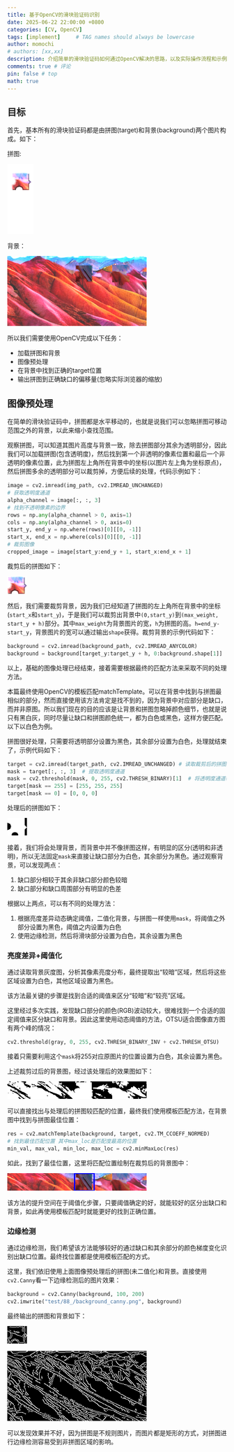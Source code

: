 ```yaml
---
title: 基于OpenCV的滑块验证码识别
date: 2025-06-22 22:00:00 +0800
categories: [CV, OpenCV]
tags: [implement]     # TAG names should always be lowercase
author: momochi
# authors: [xx,xx]
description: 介绍简单的滑块验证码如何通过OpenCV解决的思路，以及实际操作流程和示例代码
comments: true # 评论
pin: false # top 
math: true
---
```


## 目标

首先，基本所有的滑块验证码都是由拼图(target)和背景(background)两个图片构成。如下：

拼图:

![alt text](/assets/img/slider_captcha/target.png)

背景：

![alt text](/assets/img/slider_captcha/background.png)

所以我们需要使用OpenCV完成以下任务：
- 加载拼图和背景
- 图像预处理
- 在背景中找到正确的target位置
- 输出拼图到正确缺口的偏移量(忽略实际浏览器的缩放)

## 图像预处理

在简单的滑块验证码中，拼图都是水平移动的，也就是说我们可以忽略拼图可移动范围之外的背景，以此来缩小查找范围。

观察拼图，可以知道其图片高度与背景一致，除去拼图部分其余为透明部分，因此我们可以加载拼图(包含透明度)，然后找到第一个非透明的像素位置和最后一个非透明的像素位置，此为拼图左上角所在背景中的坐标(以图片左上角为坐标原点)，然后拼图多余的透明部分可以裁剪掉，方便后续的处理，代码示例如下：

```python
image = cv2.imread(img_path, cv2.IMREAD_UNCHANGED)
# 获取透明度通道
alpha_channel = image[:, :, 3]
# 找到不透明像素的边界
rows = np.any(alpha_channel > 0, axis=1)
cols = np.any(alpha_channel > 0, axis=0)
start_y, end_y = np.where(rows)[0][[0, -1]]
start_x, end_x = np.where(cols)[0][[0, -1]]
# 裁剪图像
cropped_image = image[start_y:end_y + 1, start_x:end_x + 1]
```

裁剪后的拼图如下：

![alt text](/assets/img/slider_captcha/target_cat.png)

然后，我们需要裁剪背景，因为我们已经知道了拼图的左上角所在背景中的坐标(`start_x`和`start_y`)，于是我们可以裁剪出背景中`(0,start_y)`到`(max_weight, start_y + h)`部分。其中`max_weight`为背景图片的宽，`h`为拼图的高。`h=end_y-start_y`，背景图片的宽可以通过输出`shape`获得。裁剪背景的示例代码如下：

```python
background = cv2.imread(background_path, cv2.IMREAD_ANYCOLOR)
background = background[target_y:target_y + h, 0:background.shape[1]]  # 裁剪背景图片，缩小匹配范围
```

以上，基础的图像处理已经结束，接着需要根据最终的匹配方法来采取不同的处理方法。

本篇最终使用OpenCV的模板匹配matchTemplate。可以在背景中找到与拼图最相似的部分，然而直接使用该方法肯定是找不到的，因为背景中对应部分是缺口，而并非原图。所以我们现在的目的应该是让背景和拼图忽略掉颜色细节，也就是说只有黑白灰，同时尽量让缺口和拼图颜色统一，都为白色或黑色，这样方便匹配。以下以白色为例。

拼图很好处理，只需要将透明部分设置为黑色，其余部分设置为白色，处理就结束了，示例代码如下：

```python
target = cv2.imread(target_path, cv2.IMREAD_UNCHANGED) # 读取裁剪后的拼图
mask = target[:, :, 3]  # 提取透明度通道
mask = cv2.threshold(mask, 0, 255, cv2.THRESH_BINARY)[1]  # 将透明度通道转换为二值掩码
target[mask == 255] = [255, 255, 255]
target[mask == 0] = [0, 0, 0]
```

处理后的拼图如下：

![alt text](/assets/img/slider_captcha/res_target.png)

接着，我们将会处理背景，而背景中并不像拼图这样，有明显的区分(透明和非透明)，所以无法固定`mask`来直接让缺口部分为白色，其余部分为黑色。通过观察背景，可以发现两点：

1. 缺口部分相较于其余非缺口部分颜色较暗
2. 缺口部分和缺口周围部分有明显的色差

根据以上两点，可以有不同的处理方法：

1. 根据亮度差异动态确定阈值，二值化背景，与拼图一样使用`mask`，将阈值之外部分设置为黑色，阈值之内设置为白色
2. 使用边缘检测，然后将滑块部分设置为白色，其余设置为黑色

### 亮度差异+阈值化

通过读取背景灰度图，分析其像素亮度分布，最终提取出“较暗”区域，然后将这些区域设置为白色，其他区域设置为黑色。

该方法最关键的步骤是找到合适的阈值来区分“较暗”和“较亮”区域。

这里经过多次实践，发现缺口部分的颜色(RGB)波动较大，很难找到一个合适的固定阈值来区分缺口和背景。因此这里使用动态阈值的方法，OTSU适合图像直方图有两个峰的情况：

```python
cv2.threshold(gray, 0, 255, cv2.THRESH_BINARY_INV + cv2.THRESH_OTSU)
```

接着只需要利用这个`mask`将255对应原图片的位置设置为白色，其余设置为黑色。

上述裁剪过后的背景图，经过该处理后的效果图如下：

![alt text](/assets/img/slider_captcha/res_background.png)

可以直接找出与处理后的拼图较匹配的位置，最终我们使用模板匹配方法，在背景图中找到与拼图最佳位置：

```python
res = cv2.matchTemplate(background, target, cv2.TM_CCOEFF_NORMED)
# 找到最佳匹配位置 其中max_loc是匹配度最高的位置
min_val, max_val, min_loc, max_loc = cv2.minMaxLoc(res)
```

如此，找到了最佳位置，这里将匹配位置绘制在裁剪后的背景图中：

![alt text](/assets/img/slider_captcha/res.png)

该方法的提升空间在于阈值化步骤，只要阈值确定的好，就能较好的区分出缺口和背景，如此再使用模板匹配时就能更好的找到正确位置。

### 边缘检测

通过边缘检测，我们希望该方法能够较好的通过缺口和其余部分的颜色梯度变化识别出缺口位置。最终找位置都是使用模板匹配的方式。

这里，我们依旧使用上面图像预处理后的拼图(未二值化)和背景。直接使用`cv2.Canny`看一下边缘检测后的图片效果：

```python
background = cv2.Canny(background, 100, 200)
cv2.imwrite("test/88_/background_canny.png", background)
```

最终输出的拼图和背景如下：

![alt text](/assets/img/slider_captcha/target_canny.png)

![alt text](/assets/img/slider_captcha/background_canny.png)

可以发现效果并不好，因为拼图是不规则图片，而图片都是矩形的方式，对拼图进行边缘检测容易受到非拼图区域的影响。
